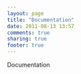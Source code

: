 ```yaml
---
layout: page
title: "Documentation"
date: 2011-08-13 13:57
comments: true
sharing: true
footer: true
---
```


Documentation